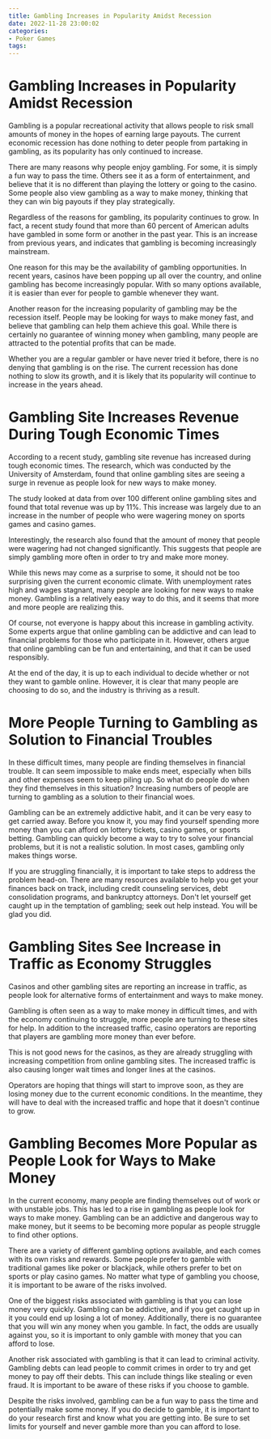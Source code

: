 ```yaml
---
title: Gambling Increases in Popularity Amidst Recession
date: 2022-11-28 23:00:02
categories:
- Poker Games
tags:
---
```



#  Gambling Increases in Popularity Amidst Recession

Gambling is a popular recreational activity that allows people to risk small amounts of money in the hopes of earning large payouts. The current economic recession has done nothing to deter people from partaking in gambling, as its popularity has only continued to increase.

There are many reasons why people enjoy gambling. For some, it is simply a fun way to pass the time. Others see it as a form of entertainment, and believe that it is no different than playing the lottery or going to the casino. Some people also view gambling as a way to make money, thinking that they can win big payouts if they play strategically.

Regardless of the reasons for gambling, its popularity continues to grow. In fact, a recent study found that more than 60 percent of American adults have gambled in some form or another in the past year. This is an increase from previous years, and indicates that gambling is becoming increasingly mainstream.

One reason for this may be the availability of gambling opportunities. In recent years, casinos have been popping up all over the country, and online gambling has become increasingly popular. With so many options available, it is easier than ever for people to gamble whenever they want.

Another reason for the increasing popularity of gambling may be the recession itself. People may be looking for ways to make money fast, and believe that gambling can help them achieve this goal. While there is certainly no guarantee of winning money when gambling, many people are attracted to the potential profits that can be made.

Whether you are a regular gambler or have never tried it before, there is no denying that gambling is on the rise. The current recession has done nothing to slow its growth, and it is likely that its popularity will continue to increase in the years ahead.

#  Gambling Site Increases Revenue During Tough Economic Times

According to a recent study, gambling site revenue has increased during tough economic times. The research, which was conducted by the University of Amsterdam, found that online gambling sites are seeing a surge in revenue as people look for new ways to make money.

The study looked at data from over 100 different online gambling sites and found that total revenue was up by 11%. This increase was largely due to an increase in the number of people who were wagering money on sports games and casino games.

Interestingly, the research also found that the amount of money that people were wagering had not changed significantly. This suggests that people are simply gambling more often in order to try and make more money.

While this news may come as a surprise to some, it should not be too surprising given the current economic climate. With unemployment rates high and wages stagnant, many people are looking for new ways to make money. Gambling is a relatively easy way to do this, and it seems that more and more people are realizing this.

Of course, not everyone is happy about this increase in gambling activity. Some experts argue that online gambling can be addictive and can lead to financial problems for those who participate in it. However, others argue that online gambling can be fun and entertaining, and that it can be used responsibly.

At the end of the day, it is up to each individual to decide whether or not they want to gamble online. However, it is clear that many people are choosing to do so, and the industry is thriving as a result.

#  More People Turning to Gambling as Solution to Financial Troubles

In these difficult times, many people are finding themselves in financial trouble. It can seem impossible to make ends meet, especially when bills and other expenses seem to keep piling up. So what do people do when they find themselves in this situation? Increasing numbers of people are turning to gambling as a solution to their financial woes.

Gambling can be an extremely addictive habit, and it can be very easy to get carried away. Before you know it, you may find yourself spending more money than you can afford on lottery tickets, casino games, or sports betting. Gambling can quickly become a way to try to solve your financial problems, but it is not a realistic solution. In most cases, gambling only makes things worse.

If you are struggling financially, it is important to take steps to address the problem head-on. There are many resources available to help you get your finances back on track, including credit counseling services, debt consolidation programs, and bankruptcy attorneys. Don't let yourself get caught up in the temptation of gambling; seek out help instead. You will be glad you did.

#  Gambling Sites See Increase in Traffic as Economy Struggles

Casinos and other gambling sites are reporting an increase in traffic, as people look for alternative forms of entertainment and ways to make money.

Gambling is often seen as a way to make money in difficult times, and with the economy continuing to struggle, more people are turning to these sites for help. In addition to the increased traffic, casino operators are reporting that players are gambling more money than ever before.

This is not good news for the casinos, as they are already struggling with increasing competition from online gambling sites. The increased traffic is also causing longer wait times and longer lines at the casinos.

Operators are hoping that things will start to improve soon, as they are losing money due to the current economic conditions. In the meantime, they will have to deal with the increased traffic and hope that it doesn't continue to grow.

#  Gambling Becomes More Popular as People Look for Ways to Make Money

In the current economy, many people are finding themselves out of work or with unstable jobs. This has led to a rise in gambling as people look for ways to make money. Gambling can be an addictive and dangerous way to make money, but it seems to be becoming more popular as people struggle to find other options.

There are a variety of different gambling options available, and each comes with its own risks and rewards. Some people prefer to gamble with traditional games like poker or blackjack, while others prefer to bet on sports or play casino games. No matter what type of gambling you choose, it is important to be aware of the risks involved.

One of the biggest risks associated with gambling is that you can lose money very quickly. Gambling can be addictive, and if you get caught up in it you could end up losing a lot of money. Additionally, there is no guarantee that you will win any money when you gamble. In fact, the odds are usually against you, so it is important to only gamble with money that you can afford to lose.

Another risk associated with gambling is that it can lead to criminal activity. Gambling debts can lead people to commit crimes in order to try and get money to pay off their debts. This can include things like stealing or even fraud. It is important to be aware of these risks if you choose to gamble.

Despite the risks involved, gambling can be a fun way to pass the time and potentially make some money. If you do decide to gamble, it is important to do your research first and know what you are getting into. Be sure to set limits for yourself and never gamble more than you can afford to lose.